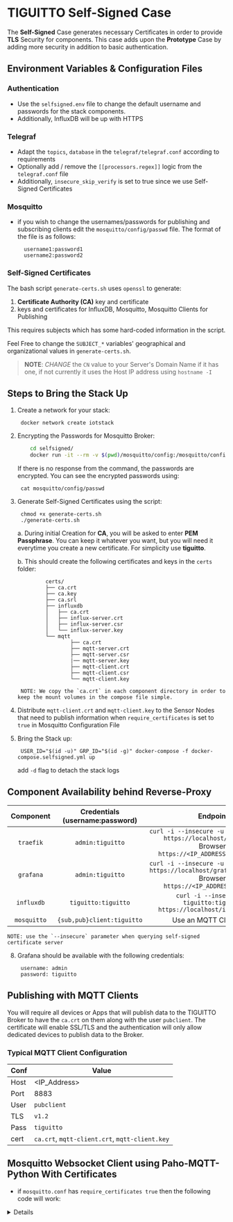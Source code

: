 # TIGUITTO Self-Signed Case

The __Self-Signed__ Case generates necessary Certificates in order to provide __TLS__ Security for components. This case
adds upon the __Prototype__ Case by adding more security in addition to basic authentication.

## Environment Variables & Configuration Files

### Authentication

- Use the `selfsigned.env` file to change the default username and passwords for the stack components.
- Additionally, InfluxDB will be up with HTTPS

### Telegraf

- Adapt the `topics`, `database` in the `telegraf/telegraf.conf` according to requirements
- Optionally add / remove the `[[processors.regex]]` logic from the `telegraf.conf` file
- Additionally, `insecure_skip_verify` is set to true since we use Self-Signed Certificates

### Mosquitto

- if you wish to change the usernames/passwords for publishing and subscribing clients edit the `mosquitto/config/passwd` file. The
format of the file is as follows:

        username1:password1
        username2:password2

### Self-Signed Certificates

The bash script `generate-certs.sh` uses `openssl` to generate:
1. __Certificate Authority (CA)__ key and certificate
2. keys and certificates for InfluxDB, Mosquitto, Mosquitto Clients for Publishing

This requires subjects which has some hard-coded information in the script.

Feel Free to change the `SUBJECT_*` variables' geographical and organizational values in `generate-certs.sh`.

> __NOTE__: _CHANGE_ the `CN` value to your Server's Domain Name if it has one, if not currently it uses the Host IP address using `hostname -I`

## Steps to Bring the Stack Up

1. Create a network for your stack:

        docker network create iotstack

2. Encrypting the Passwords for Mosquitto Broker:
    ```bash
        cd selfsigned/
        docker run -it --rm -v $(pwd)/mosquitto/config:/mosquitto/config eclipse-mosquitto mosquitto_passwd -U /mosquitto/config/passwd
    ```

    If there is no response from the command, the passwords are encrypted. You can see the encrypted passwords using:

        cat mosquitto/config/passwd

3. Generate Self-Signed Certificates using the script:

        chmod +x generate-certs.sh
        ./generate-certs.sh
    
    a. During initial Creation for __CA__, you will be asked to enter __PEM Passphrase__. You can keep it whatever you want, but you will need it everytime you create a new certificate. For simplicity use __tiguitto__.

    b. This should create the following certificates and keys in the `certs` folder:

                certs/
                ├── ca.crt
                ├── ca.key
                ├── ca.srl
                ├── influxdb
                │   ├── ca.crt
                │   ├── influx-server.crt
                │   ├── influx-server.csr
                │   └── influx-server.key
                └── mqtt
                        ├── ca.crt
                        ├── mqtt-server.crt
                        ├── mqtt-server.csr
                        |── mqtt-server.key
                        ├── mqtt-client.crt
                        ├── mqtt-client.csr
                        └── mqtt-client.key

        NOTE: We copy the `ca.crt` in each component directory in order to keep the mount volumes in the compose file simple.

4. Distribute `mqtt-client.crt` and `mqtt-client.key` to the Sensor Nodes that need to publish information when `require_certificates` is set to `true` in Mosquitto Configuration File


5. Bring the Stack up:

        USER_ID="$(id -u)" GRP_ID="$(id -g)" docker-compose -f docker-compose.selfsigned.yml up
    
    add `-d` flag to detach the stack logs

## Component Availability behind Reverse-Proxy

|   Component  |  Credentials (username:password)  |                         Endpoint                         |
|:---------:|:-----------------:|:-----------------------------------------------------------------------------------------------------:|
| `traefik` | `admin:tiguitto`  | `curl -i --insecure -u admin:tiguitto https://localhost/dashboard/`<br> Browser: `https://<IP_ADDRESS>/dashboard/` |
| `grafana` | `admin:tiguitto`  | `curl -i --insecure -u admin:tiguitto https://localhost/grafana/api/health`<br> Browser: `https://<IP_ADDRESS>/grafana`       |
| `influxdb`| `tiguitto:tiguitto` | `curl -i --insecure -u tiguitto:tiguitto https://localhost/influxdb/ping` |
| `mosquitto` | `{sub,pub}client:tiguitto` | Use an MQTT Client here         |
    
    NOTE: use the `--insecure` parameter when querying self-signed certificate server

8. Grafana should be available with the following credentials:

        username: admin
        password: tiguitto

## Publishing with MQTT Clients

You will require all devices or Apps that will publish data to the TIGUITTO Broker to have the `ca.crt` on them along with the user `pubclient`. The certificate will enable SSL/TLS and the authentication will only allow dedicated devices to publish data to the Broker.

### Typical MQTT Client Configuration

| Conf | Value        |
|------|--------------|
| Host | <IP_Address> |
| Port | 8883         |
| User | `pubclient`  |
| TLS  | `v1.2`       |
| Pass | `tiguitto`   |
| cert | `ca.crt`, `mqtt-client.crt`, `mqtt-client.key`     |


## Mosquitto Websocket Client using Paho-MQTT-Python With Certificates

- if `mosquitto.conf` has `require_certificates true` then the following code will work:

<details>

```python
import ssl
import sys
import paho.mqtt.client as mqtt


BROKER = '<IP_ADDRESS_BROKER>'
PORT = 8884

CA_CERT_FILE = 'path/to/selfsigned/ca.crt'
CERT_FILE = 'path/to/selfsigned/mqtt-client.crt'
KEY_FILE = 'path/to/selfsigned/mqtt-client.key'
TOPIC = 'IOT/#'

def on_connect(mqttc, obj, flags, rc):
    print("rc: "+str(rc))

def on_message(mqttc, obj, msg):
    print(msg.topic+" "+str(msg.qos)+" "+str(msg.payload))

def on_publish(mqttc, obj, mid):
    print("mid: "+str(mid))

def on_subscribe(mqttc, obj, mid, granted_qos):
    print("Subscribed: "+str(mid)+" "+str(granted_qos))

def on_log(mqttc, obj, level, string):
    print(string)



# Create Client with Websockets transport
mqttc = mqtt.Client('tiguitto-selfsigned-ws', transport='websockets')

mqttc.tls_set(ca_certs=CA_CERT_FILE,certfile=CERT_FILE,keyfile=KEY_FILE,tls_version=ssl.PROTOCOL_TLSv1_2)
mqttc.tls_insecure_set(True) # for Self-Signed Certificates


mqttc.on_message = on_message
mqttc.on_connect = on_connect
mqttc.on_publish = on_publish
mqttc.on_subscribe = on_subscribe
# Uncomment to enable debug messages
mqttc.on_log = on_log
mqttc.connect(BROKER, PORT, 60)
mqttc.subscribe(TOPIC, 0)


try:
    mqttc.loop_forever()
except KeyboardInterrupt as e:
    print('CTRL+C Pressed')
    mqttc.loop_stop()
    mqttc.disconnect()
    sys.exit()

```

</details>
